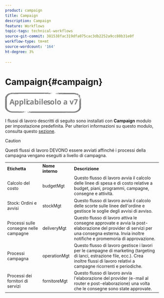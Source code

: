 ```yaml
---
product: campaign
title: Campaign
description: Campaign
feature: Workflows
topic-tags: technical-workflows
source-git-commit: 381538fac319dfa075cac3db2252a9cc80b31e0f
workflow-type: tm+mt
source-wordcount: '164'
ht-degree: 3%

---
```



# Campaign{#campaign}

![](../../assets/v7-only.svg)

I flussi di lavoro descritti di seguito sono installati con **Campaign** modulo per impostazione predefinita. Per ulteriori informazioni su questo modulo, consulta questo [sezione](../../campaign/using/designing-marketing-campaigns.md).

>[!CAUTION]
>
>Questi flussi di lavoro DEVONO essere avviati affinché i processi della campagna vengano eseguiti a livello di campagna.

<table> 
 <tbody> 
  <tr> 
   <td> <strong>Etichetta</strong><br /> </td> 
   <td> <strong>Nome interno</strong><br /> </td> 
   <td> <strong>Descrizione</strong><br /> </td> 
  </tr> 
  <tr> 
   <td> <span class="uicontrol">Calcolo del costo</span> <br /> </td> 
   <td> <span class="uicontrol">budgetMgt</span> <br /> </td> 
   <td> Questo flusso di lavoro avvia il calcolo delle linee di spesa e di costo relative a budget, piani, programmi, campagne, consegne e attività.<br /> </td> 
  </tr> 
  <tr> 
   <td> <span class="uicontrol">Stock: Ordini e avvisi</span> <br /> </td> 
   <td> <span class="uicontrol">stockMgt</span> <br /> </td> 
   <td> Questo flusso di lavoro avvia il calcolo delle scorte sulle linee dell'ordine e gestisce le soglie degli avvisi di avviso.<br /> </td> 
  </tr> 
  <tr> 
   <td> <span class="uicontrol">Processi sulle consegne nelle campagne</span> <br /> </td> 
   <td> <span class="uicontrol">deliveryMgt</span> <br /> </td> 
   <td> Questo flusso di lavoro attiva le consegne approvate e avvia la post-elaborazione del provider di servizi per una consegna esterna. Invia inoltre notifiche e promemoria di approvazione.<br /> </td> 
  </tr> 
  <tr> 
   <td> <span class="uicontrol">Processi campagna</span> <br /> </td> 
   <td> <span class="uicontrol">operationMgt</span> <br /> </td> 
   <td> Questo flusso di lavoro gestisce i lavori per le campagne di marketing (targeting di lanci, estrazione file, ecc.). Crea inoltre flussi di lavoro relativi a campagne ricorrenti e periodiche.<br /> </td> 
  </tr> 
  <tr> 
   <td> <span class="uicontrol">Processi dei fornitori di servizi</span> <br /> </td> 
   <td> <span class="uicontrol">fornitoreMgt</span> <br /> </td> 
   <td> Questo flusso di lavoro avvia l'elaborazione del provider (e-mail al router e post-elaborazione) una volta che le consegne sono state approvate. <br /> </td> 
  </tr> 
 </tbody> 
</table>

